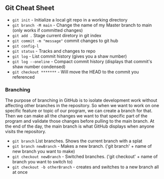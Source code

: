 ## Git Cheat Sheet

* `git init` - Initialize a local git repo in a working directory
* `git branch -M main` - Change the name of my Master branch to main (only works if committed changes)
* `git add .` Stage current diretory in git index
* `git commit -m "message"` commit changes to git hub
* `git config-l`
* `git status` - Tracks and changes to repo
* `git log` - List commit history (gives you a shaw number)
* `git log --oneline` - Compact commit history (displays that commit's shaw number condensed)
* `git checkout *******` - Will move the HEAD to the commit you referenced


### Branching
The purpose of branching in GitHub is to isolate development work without affecting other branches in the repository.
So when we want to work on one specific feature or topic of our program, we can create a branch for that.
Then we can make all the changes we want to that specific part of the program and validate those changes before pulling to the main branch.
At the end of the day, the main branch is what GitHub displays when anyone visits the repository.

* `git branch` List branches. Shows the current branch with a splat
* `git branch newBranch` - Makes a new branch. ('git branch' + name of new branch you want to make)
* `git checkout newBranch` - Switched branches. ('git checkout' + name of branch you want to switch to)
* `git checkout -b otherBranch` - creates and switches to a new branch all at once
